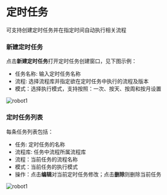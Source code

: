 # 定时任务

可支持创建定时任务并在指定时间自动执行相关流程

### 新建定时任务
点击**新建定时任务**打开定时任务创建窗口，见下图示例：
- 任务名称: 输入定时任务名称
- 流程: 选择流程库并指定欲在定时任务中执行的流程及版本
- 模式：选择执行模式，支持按照：一次、按天、按周和按月设置

![robot1](https://docimages.blob.core.chinacloudapi.cn/images/Robot/Robot-CronJob-0.png)


### 定时任务列表
每条任务列表包括：
- 任务: 定时任务的名称
- 流程库: 任务中流程所属流程库
- 流程：当前任务的流程名称
- 模式：当前任务的执行模式
- 操作：点击**编辑**对当前定时任务修改；点击**删除**则删除当前任务

![robot1](https://docimages.blob.core.chinacloudapi.cn/images/Robot/Robot-CronJob-1.png)


